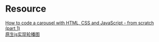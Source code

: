 # Resource
[How to code a carousel with HTML, CSS and JavaScript - from scratch (part 1)](https://www.youtube.com/watch?v=VYsVOamdB0g)   
[原生js实现轮播图](https://www.cnblogs.com/zhuzhenwei918/p/6416880.html)
